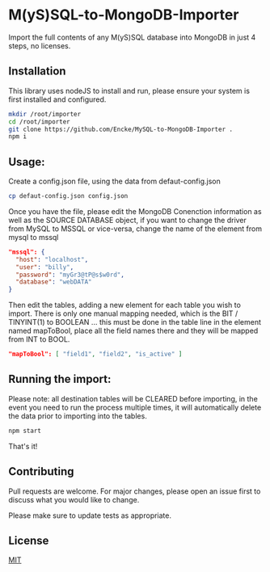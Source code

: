 # M(yS)SQL-to-MongoDB-Importer

Import the full contents of any M(yS)SQL database into MongoDB in just 4 steps, no licenses.

## Installation

This library uses nodeJS to install and run, please ensure your system is first installed and configured.

```bash
mkdir /root/importer
cd /root/importer
git clone https://github.com/Encke/MySQL-to-MongoDB-Importer .
npm i
```

## Usage:

Create a config.json file, using the data from defaut-config.json

```bash
cp defaut-config.json config.json
```

Once you have the file, please edit the MongoDB Conenction information as well as the SOURCE DATABASE object, if you want to change the driver from MySQL to MSSQL or vice-versa, change the name of the element from mysql to mssql

```json
"mssql": {
  "host": "localhost",
  "user": "billy",
  "password": "myGr3@tP@s$w0rd",
  "database": "webDATA"
}
```

Then edit the tables, adding a new element for each table you wish to import. There is only one manual mapping needed, which is the BIT / TINYINT(1) to BOOLEAN ... this must be done in the table line in the element named mapToBool, place all the field names there and they will be mapped from INT to BOOL.

```json
"mapToBool": [ "field1", "field2", "is_active" ]
```

## Running the import:

Please note: all destination tables will be CLEARED before importing, in the event you need to run the process multiple times, it will automatically delete the data prior to importing into the tables.

```bash
npm start
```

That's it!

## Contributing

Pull requests are welcome. For major changes, please open an issue first to discuss what you would like to change.

Please make sure to update tests as appropriate.

## License
[MIT](https://choosealicense.com/licenses/mit/)